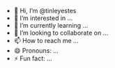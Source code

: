 - 👋 Hi, I’m @tinleyestes
- 👀 I’m interested in ...
- 🌱 I’m currently learning ...
- 💞️ I’m looking to collaborate on ...
- 📫 How to reach me ...
- 😄 Pronouns: ...
- ⚡ Fun fact: ...

<!---
tinleyestes/tinleyestes is a ✨ special ✨ repository because its `README.md` (this file) appears on your GitHub profile.
You can click the Preview link to take a look at your changes.
--->
